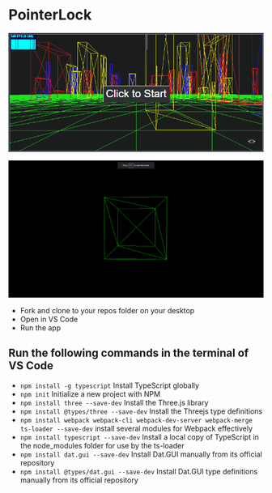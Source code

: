 # PointerLock

![Pointer_Lock](PointerLock.png)

![Pointer_Lock](Pointer_Lock.gif)

- Fork and clone to your repos folder on your desktop
- Open in VS Code
- Run the app

## Run the following commands in the terminal of VS Code

- `npm install -g typescript` Install TypeScript globally
- `npm init` Initialize a new project with NPM
- `npm install three --save-dev` Install the Three.js library
- `npm install @types/three --save-dev` Install the Threejs type definitions
- `npm install webpack webpack-cli webpack-dev-server webpack-merge ts-loader --save-dev` install several modules for Webpack effectively
- `npm install typescript --save-dev` Install a local copy of TypeScript in the node_modules folder for use by the ts-loader
- `npm install dat.gui --save-dev` Install Dat.GUI manually from its official repository
- `npm install @types/dat.gui --save-dev` Install Dat.GUI type definitions manually from its official repository
